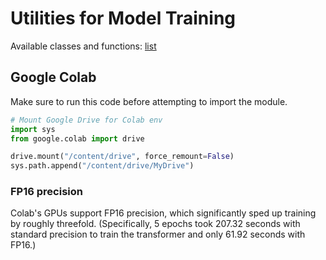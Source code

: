 # Utilities for Model Training

Available classes and functions: [list](__init__.py)

## Google Colab

Make sure to run this code before attempting to import the module.

```python
# Mount Google Drive for Colab env
import sys
from google.colab import drive

drive.mount("/content/drive", force_remount=False)
sys.path.append("/content/drive/MyDrive")
```

### FP16 precision

Colab's GPUs support FP16 precision, which significantly sped up training by roughly threefold. (Specifically, 5 epochs took 207.32 seconds with standard precision to train the transformer and only 61.92 seconds with FP16.)
